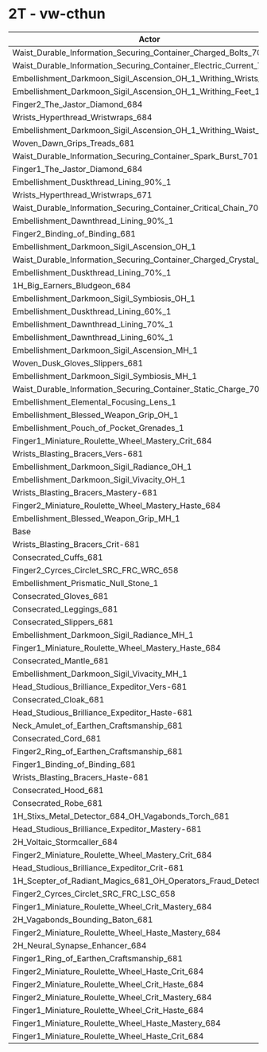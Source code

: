 # 2T - vw-cthun
| Actor | DPS | Increase |
|---|:---:|:---:|
|Waist_Durable_Information_Securing_Container_Charged_Bolts_701|3755492|1.38%|
|Waist_Durable_Information_Securing_Container_Electric_Current_701|3751872|1.28%|
|Embellishment_Darkmoon_Sigil_Ascension_OH_1_Writhing_Wrists_1|3749092|1.20%|
|Embellishment_Darkmoon_Sigil_Ascension_OH_1_Writhing_Feet_1|3748533|1.19%|
|Finger2_The_Jastor_Diamond_684|3747790|1.17%|
|Wrists_Hyperthread_Wristwraps_684|3744473|1.08%|
|Embellishment_Darkmoon_Sigil_Ascension_OH_1_Writhing_Waist_1|3741021|0.98%|
|Woven_Dawn_Grips_Treads_681|3741011|0.98%|
|Waist_Durable_Information_Securing_Container_Spark_Burst_701|3738538|0.92%|
|Finger1_The_Jastor_Diamond_684|3735200|0.83%|
|Embellishment_Duskthread_Lining_90%_1|3729171|0.67%|
|Wrists_Hyperthread_Wristwraps_671|3728572|0.65%|
|Waist_Durable_Information_Securing_Container_Critical_Chain_701|3728343|0.64%|
|Embellishment_Dawnthread_Lining_90%_1|3726809|0.60%|
|Finger2_Binding_of_Binding_681|3725698|0.57%|
|Embellishment_Darkmoon_Sigil_Ascension_OH_1|3724571|0.54%|
|Waist_Durable_Information_Securing_Container_Charged_Crystal_701|3723523|0.51%|
|Embellishment_Duskthread_Lining_70%_1|3723130|0.50%|
|1H_Big_Earners_Bludgeon_684|3722988|0.50%|
|Embellishment_Darkmoon_Sigil_Symbiosis_OH_1|3721510|0.46%|
|Embellishment_Duskthread_Lining_60%_1|3720815|0.44%|
|Embellishment_Dawnthread_Lining_70%_1|3719125|0.39%|
|Embellishment_Dawnthread_Lining_60%_1|3718354|0.37%|
|Embellishment_Darkmoon_Sigil_Ascension_MH_1|3718179|0.37%|
|Woven_Dusk_Gloves_Slippers_681|3716979|0.34%|
|Embellishment_Darkmoon_Sigil_Symbiosis_MH_1|3714515|0.27%|
|Waist_Durable_Information_Securing_Container_Static_Charge_701|3714511|0.27%|
|Embellishment_Elemental_Focusing_Lens_1|3713788|0.25%|
|Embellishment_Blessed_Weapon_Grip_OH_1|3710932|0.17%|
|Embellishment_Pouch_of_Pocket_Grenades_1|3710269|0.15%|
|Finger1_Miniature_Roulette_Wheel_Mastery_Crit_684|3707857|0.09%|
|Wrists_Blasting_Bracers_Vers-681|3707715|0.09%|
|Embellishment_Darkmoon_Sigil_Radiance_OH_1|3706475|0.05%|
|Embellishment_Darkmoon_Sigil_Vivacity_OH_1|3705683|0.03%|
|Wrists_Blasting_Bracers_Mastery-681|3705503|0.03%|
|Finger2_Miniature_Roulette_Wheel_Mastery_Haste_684|3705057|0.01%|
|Embellishment_Blessed_Weapon_Grip_MH_1|3704858|0.01%|
|Base|3704534|0.00%|
|Wrists_Blasting_Bracers_Crit-681|3703014|-0.04%|
|Consecrated_Cuffs_681|3702430|-0.06%|
|Finger2_Cyrces_Circlet_SRC_FRC_WRC_658|3702335|-0.06%|
|Embellishment_Prismatic_Null_Stone_1|3701660|-0.08%|
|Consecrated_Gloves_681|3701461|-0.08%|
|Consecrated_Leggings_681|3700941|-0.10%|
|Consecrated_Slippers_681|3700861|-0.10%|
|Embellishment_Darkmoon_Sigil_Radiance_MH_1|3700007|-0.12%|
|Finger1_Miniature_Roulette_Wheel_Mastery_Haste_684|3699438|-0.14%|
|Consecrated_Mantle_681|3699395|-0.14%|
|Embellishment_Darkmoon_Sigil_Vivacity_MH_1|3699258|-0.14%|
|Head_Studious_Brilliance_Expeditor_Vers-681|3698532|-0.16%|
|Consecrated_Cloak_681|3698139|-0.17%|
|Head_Studious_Brilliance_Expeditor_Haste-681|3697734|-0.18%|
|Neck_Amulet_of_Earthen_Craftsmanship_681|3697225|-0.20%|
|Consecrated_Cord_681|3696903|-0.21%|
|Finger2_Ring_of_Earthen_Craftsmanship_681|3696751|-0.21%|
|Finger1_Binding_of_Binding_681|3696338|-0.22%|
|Wrists_Blasting_Bracers_Haste-681|3696199|-0.22%|
|Consecrated_Hood_681|3695705|-0.24%|
|Consecrated_Robe_681|3695322|-0.25%|
|1H_Stixs_Metal_Detector_684_OH_Vagabonds_Torch_681|3694017|-0.28%|
|Head_Studious_Brilliance_Expeditor_Mastery-681|3693849|-0.29%|
|2H_Voltaic_Stormcaller_684|3693043|-0.31%|
|Finger2_Miniature_Roulette_Wheel_Mastery_Crit_684|3692741|-0.32%|
|Head_Studious_Brilliance_Expeditor_Crit-681|3688104|-0.44%|
|1H_Scepter_of_Radiant_Magics_681_OH_Operators_Fraud_Detector_684|3687412|-0.46%|
|Finger2_Cyrces_Circlet_SRC_FRC_LSC_658|3682423|-0.60%|
|Finger1_Miniature_Roulette_Wheel_Crit_Mastery_684|3678655|-0.70%|
|2H_Vagabonds_Bounding_Baton_681|3676517|-0.76%|
|Finger2_Miniature_Roulette_Wheel_Haste_Mastery_684|3674462|-0.81%|
|2H_Neural_Synapse_Enhancer_684|3671348|-0.90%|
|Finger1_Ring_of_Earthen_Craftsmanship_681|3668776|-0.97%|
|Finger2_Miniature_Roulette_Wheel_Haste_Crit_684|3667880|-0.99%|
|Finger2_Miniature_Roulette_Wheel_Crit_Haste_684|3667820|-0.99%|
|Finger2_Miniature_Roulette_Wheel_Crit_Mastery_684|3663669|-1.10%|
|Finger1_Miniature_Roulette_Wheel_Crit_Haste_684|3663402|-1.11%|
|Finger1_Miniature_Roulette_Wheel_Haste_Mastery_684|3642993|-1.66%|
|Finger1_Miniature_Roulette_Wheel_Haste_Crit_684|3636131|-1.85%|
